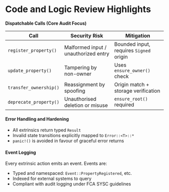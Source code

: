 # Code and Logic Review Highlights

**Dispatchable Calls (Core Audit Focus)**

| Call                   | Security Risk                        | Mitigation                              |
| ---------------------- | ------------------------------------ | --------------------------------------- |
| `register_property()`  | Malformed input / unauthorized entry | Bounded input, requires `Signed` origin |
| `update_property()`    | Tampering by non-owner               | Uses `ensure_owner()` check             |
| `transfer_ownership()` | Reassignment by spoofing             | Origin match + storage verification     |
| `deprecate_property()` | Unauthorised deletion or misuse      | `ensure_root()` required                |



#### Error Handling and Hardening

* All extrinsics return typed `Result`
* Invalid state transitions explicitly mapped to `Error::<T>::*`
* `panic!()` is avoided in favour of graceful error returns



#### Event Logging

Every extrinsic action emits an event. Events are:

* Typed and namespaced: `Event::PropertyRegistered`, etc.
* Indexed for external systems to query
* Compliant with audit logging under FCA SYSC guidelines
